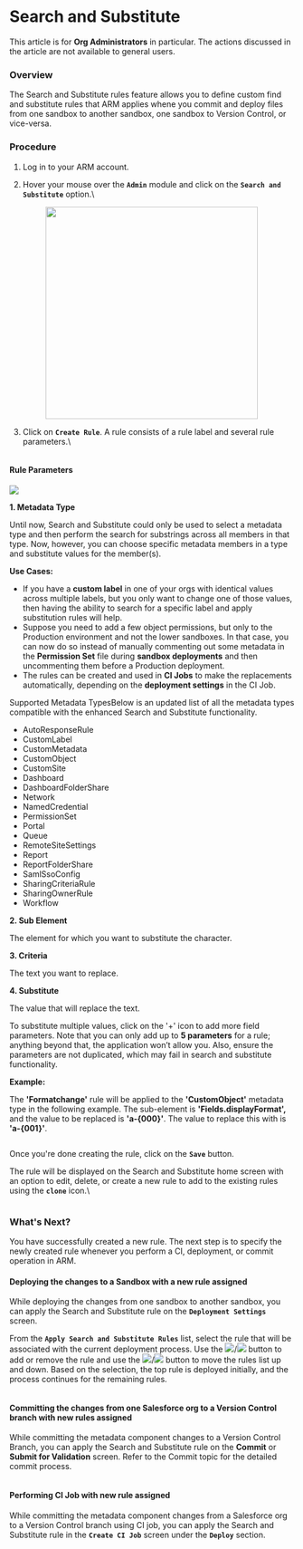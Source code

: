# Search and Substitute

This article is for **Org Administrators** in particular. The actions discussed in the article are not available to general users.

### Overview <a href="#overview" id="overview"></a>

The Search and Substitute rules feature allows you to define custom find and substitute rules that ARM applies whene you commit and deploy files from one sandbox to another sandbox, one sandbox to Version Control, or vice-versa.

### Procedure <a href="#procedure" id="procedure"></a>

1. Log in to your ARM account.
2.  Hover your mouse over the **`Admin`** module and click on the **`Search and Substitute`** option.\


    <figure><img src="https://cdn.document360.io/8711f4e7-c040-4616-aac9-d947f87e4619/Images/Documentation/image-1667886922752.png" alt="" width="375"><figcaption></figcaption></figure>
3.  Click on **`Create Rule`**. A rule consists of a rule label and several rule parameters.\


    <figure><img src="https://cdn.document360.io/8711f4e7-c040-4616-aac9-d947f87e4619/Images/Documentation/image-1667886980268.png" alt=""><figcaption></figcaption></figure>

#### Rule Parameters <a href="#rule-parameters" id="rule-parameters"></a>

![](https://cdn.document360.io/8711f4e7-c040-4616-aac9-d947f87e4619/Images/Documentation/image-1667887074828.png)

**1. Metadata Type**

Until now, Search and Substitute could only be used to select a metadata type and then perform the search for substrings across all members in that type. Now, however, you can choose specific metadata members in a type and substitute values for the member(s).

**Use Cases:**

* If you have a **custom label** in one of your orgs with identical values across multiple labels, but you only want to change one of those values, then having the ability to search for a specific label and apply substitution rules will help.
* Suppose you need to add a few object permissions, but only to the Production environment and not the lower sandboxes. In that case, you can now do so instead of manually commenting out some metadata in the **Permission Set** file during **sandbox deployments** and then uncommenting them before a Production deployment.
* The rules can be created and used in **CI Jobs** to make the replacements automatically, depending on the **deployment settings** in the CI Job.

Supported Metadata TypesBelow is an updated list of all the metadata types compatible with the enhanced Search and Substitute functionality.

* AutoResponseRule
* CustomLabel
* CustomMetadata
* CustomObject
* CustomSite
* Dashboard
* DashboardFolderShare
* Network
* NamedCredential
* PermissionSet
* Portal
* Queue
* RemoteSiteSettings
* Report
* ReportFolderShare
* SamlSsoConfig
* SharingCriteriaRule
* SharingOwnerRule
* Workflow

**2. Sub Element**

The element for which you want to substitute the character.

**3. Criteria**

The text you want to replace.

**4. Substitute**

The value that will replace the text.

To substitute multiple values, click on the '+' icon to add more field parameters. Note that you can only add up to **5 parameters** for a rule; anything beyond that, the application won’t allow you. Also, ensure the parameters are not duplicated, which may fail in search and substitute functionality.

**Example:**

The **'Formatchange'** rule will be applied to the **'CustomObject'** metadata type in the following example. The sub-element is **'Fields.displayFormat',** and the value to be replaced is **'a-{000}'**. The value to replace this with is **'a-{001}'**.

<figure><img src="https://cdn.document360.io/8711f4e7-c040-4616-aac9-d947f87e4619/Images/Documentation/image-1613402453624.png" alt=""><figcaption></figcaption></figure>

Once you're done creating the rule, click on the **`Save`** button.

The rule will be displayed on the Search and Substitute home screen with an option to edit, delete, or create a new rule to add to the existing rules using the **`clone`** icon.\


<figure><img src="https://cdn.document360.io/8711f4e7-c040-4616-aac9-d947f87e4619/Images/Documentation/image-1667887667345.png" alt=""><figcaption></figcaption></figure>

### What's Next? <a href="#whats-next" id="whats-next"></a>

You have successfully created a new rule. The next step is to specify the newly created rule whenever you perform a CI, deployment, or commit operation in ARM.

#### Deploying the changes to a Sandbox with a new rule assigned <a href="#deploying-the-changes-to-a-sandbox-with-a-new-rule-assigned" id="deploying-the-changes-to-a-sandbox-with-a-new-rule-assigned"></a>

While deploying the changes from one sandbox to another sandbox, you can apply the Search and Substitute rule on the **`Deployment Settings`** screen.

From the **`Apply Search and Substitute Rules`** list, select the rule that will be associated with the current deployment process. Use the ![](https://cdn.document360.io/8711f4e7-c040-4616-aac9-d947f87e4619/Images/Documentation/image-1613402857647.png)/![](https://cdn.document360.io/8711f4e7-c040-4616-aac9-d947f87e4619/Images/Documentation/image-1613402882169.png) button to add or remove the rule and use the ![](https://cdn.document360.io/8711f4e7-c040-4616-aac9-d947f87e4619/Images/Documentation/image-1613402900576.png)/![](https://cdn.document360.io/8711f4e7-c040-4616-aac9-d947f87e4619/Images/Documentation/image-1613402922812.png) button to move the rules list up and down. Based on the selection, the top rule is deployed initially, and the process continues for the remaining rules.

<figure><img src="https://cdn.document360.io/8711f4e7-c040-4616-aac9-d947f87e4619/Images/Documentation/image-1613402780152.png" alt=""><figcaption></figcaption></figure>

#### Committing the changes from one Salesforce org to a Version Control branch with new rules assigned <a href="#committing-the-changes-from-one-salesforce-org-to-a-version-control-branch-with-new-rules-assigned" id="committing-the-changes-from-one-salesforce-org-to-a-version-control-branch-with-new-rules-assigned"></a>

While committing the metadata component changes to a Version Control Branch, you can apply the Search and Substitute rule on the **Commit** or **Submit for Validation** screen. Refer to the Commit topic for the detailed commit process.

<figure><img src="https://cdn.document360.io/8711f4e7-c040-4616-aac9-d947f87e4619/Images/Documentation/image-1613416059664.png" alt=""><figcaption></figcaption></figure>

#### Performing CI Job with new rule assigned <a href="#performing-ci-job-with-new-rule-assigned" id="performing-ci-job-with-new-rule-assigned"></a>

While committing the metadata component changes from a Salesforce org to a Version Control branch using CI job, you can apply the Search and Substitute rule in the **`Create CI Job`** screen under the **`Deploy`** section.

<figure><img src="https://cdn.document360.io/8711f4e7-c040-4616-aac9-d947f87e4619/Images/Documentation/image-1613416165848.png" alt=""><figcaption></figcaption></figure>
